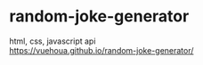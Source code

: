 # random-joke-generator
html, css, javascript api
<br/>
https://vuehoua.github.io/random-joke-generator/
